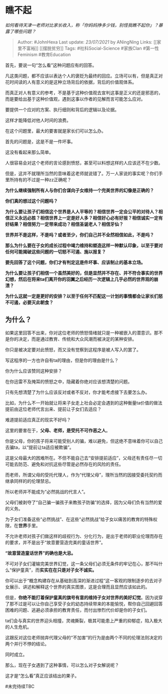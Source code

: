 # 瞧不起
*如何看待天津一老师对比家长收入，称「你妈妈挣多少钱，别怪我瞧不起你」？暴露了哪些问题？*

> Author: #JohnHexa
Last update: *23/07/2021* by ANingNing
Links: [[家里不富裕]] [[摆脱贫穷]]
Tags:  #社科Social-Science #家族Clan #第一性Feminism #教育Education 



首先，要说一句“怎么看”这种问题应有的回答。

凡这类问题，都不应该以表达个人的褒贬为最终的回应。立场可以有，但是真正对花时间读的人有意义的是这种立场背后的依据，背后的价值观体系。

而真正对人有意义的参考，不是基于这种价值观去宣判这事是正义的还是邪恶的，而是要给出基于这种价值观，遇到这事以作者的见解而言可能怎么应对。

要提供一个应对的方案、执行细则和背后的逻辑以及论据。

这样才能降低对他人时间的浪费。

在这个问题里，最大的要害就是家长们可以怎么办。

首先的问题是，这是不是一件坏事。

这没有看起来那么简单。

人很容易会对这个老师的言论感到愤怒，甚至可以料想这样的人应该还不在少数。

但是，这并不就理所当然的意味着这老师就说错了。万一人家说的事实呢？你们手里所持有的不过是一种zz正确呢？

**为什么继续强制所有人与你们合谋向子女维持一个完美世界的幻像是正确的？**

**你们真的想过这个问题吗？**

**为什么要让孩子们相信这个世界是人人平等的？相信世界一定会公平的对待人？相信正义永远必胜？相信世界上一定是好人多？相信好心必有好报？相信诚实一定有好结果？相信努力一定带来成功？相信圣诞老人？相信牙仙？**

**世界并不是这样，不是吗？或者至少，你们自己并不全然相信如此，不是吗？**

**那么为什么要在子女的成长过程中竭力维持和塑造这样一种默认印象，以至于要对任何可能揭破这些问题的一切怒不可遏、施以报复？**

**要先回答了这个问题，你们才有判定这是件坏事、应该制止的基本立场。**

**为什么要让孩子们相信一个虽然美好的，但是显然并不存在、并不符合事实的世界幻想，然后在将来ta们离开你的羽翼之后经历一次逻辑上几乎必然的世界观的崩溃？**

**为什么这就一定是更好的安排？以至于任何不匹配这一计划的事情都会让家长们怒不可遏，必要灭此朝食？**

为什么？
----

如果这里回答不出来，你对这位老师的愤怒情绪就只是一种被嵌入的潜意识。那不是你的决定，而是通过教育、传统和大众风潮而被决定的某种安排。

你只是被决定要对此愤怒，而又没有觉察到这程序是被人写入的罢了。

写这程序的一方也许自有ta的理由，但是你的理由是什么？

你为什么应该赞同这种安排？

在你迅雷不及掩耳的愤怒之中，隐藏着你绝对应该想清楚的问题。

只有先想清楚了为什么应该反对或者不反对，你才能考虑接下去要怎么办。

比如，为什么不一开始就让将来子女走上社会必定会遇到的这种衡量ta价值的做法提前由这位老师代言出来、提前让子女们去适应？

难道提前适应真正的现实不好吗？

这里的要害在于，**父母、老师，是受托不可作恶之人**。

你是父母，你的孩子将来可能受别人的骗，难以避免，但这绝不意味着你可以自己去骗ta，以“提前让ta适应被欺骗”。

这是父母最大的困难所在。不但不能自己去“安排提前适应”，父母还有责任尽一切可能去防范、避免和对抗这些尽管是必然存在的风险的责任。

而老师，所谓父母的受托代理人，作为“代理父母”，理所当然的因接受委托契约而继承同样的的伦理禁忌。

所以老师并不能成为“必然挑战的代言人”。

父母们被剥夺了“自己骗一骗孩子来教孩子防骗”的选择，因为父母们负有当然的爱的义务。

为子女们准备这些“必然挑战”、在这些“必然挑战”给子女以痛苦的教育的特殊权限，在**世界**手里。

不允许老师对孩子们做这样的歧视行为、分化行为，是出于老师的职业伦理而存在的要求，并不是出于“故意要营造完美的童话世界”。

**“故意营造童话世界”的确也是大忌。**

不可对子女们灌输完美世界幻觉，这一条父母们必须无条件的牢记在心，那不叫什么“保护童真”，而**实实在在只是对子女不诚实。**

你可以出于“概念构建存在从基础到高深的渐进过程”这一客观的限制逐步的去对子女展示、讲述和解释这个世界的真实图景，这是合理而且显然应该如此的。

但是，**你绝不能打着保护童真的旗号有意的维持子女对世界的美好幻觉**。因为说穿了那不过是可以让你自己享受子女的幼态持续带来的本能愉悦，帮你自己回避回答困难的问题、逃避必须承担的教育责任，而付出惨烈代价却是你的子女们。

ta们会与真实的世界迎头相撞，灵魂撕裂，极其可能患上严重的抑郁症，陷入极大的人生危机。

这跟反对这位老师抛弃代理父母的“不加害”的行为是由两个不同的伦理法则决定的两个并行不悖的结论。

同时成立。

那么，现在子女遇到了这种事情，可以怎么对子女解说呢？

这才是“怎么看”真正应该结出的果子。

#未完待续TBC 


